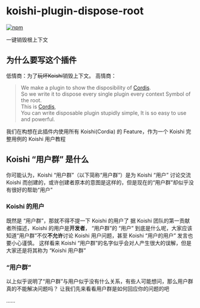 # koishi-plugin-dispose-root

[![npm](https://img.shields.io/npm/v/koishi-plugin-dispose-root?style=flat-square)](https://www.npmjs.com/package/koishi-plugin-dispose-root)

一键销毁根上下文

## 为什么要写这个插件
低情商：为了<del>玩坏Koishi</del>销毁上下文。
高情商：
>We make a plugin to show the disposibility of [Cordis](https://github.com/shigma/cordis).  
So we write it to dispose every single plugin every context Symbol of the root.  
This is [Cordis](https://github.com/shigma/cordis),  
You can write disposable plugin stupidly simple,
It is so easy to use and powerful.

我们在构想在此插件内使用所有 Koishi(Cordia) 的 Feature，作为一个 Koishi 完整用例的 Koishi 用户教程

## Koishi “用户群” 是什么
你可能认为，Koishi “用户群”（以下简称“用户群”）是为 Koishi “用户” 讨论交流 Koishi 而创建的，或许创建者原本的意图是这样的，但是现在的“用户群”却似乎没有很好的帮助“用户”

### Koishi 的用户
既然是 “用户群”，那就不得不提一下 Koishi 的用户了
据 Koishi 团队的第一贡献者所描述，Koishi 的用户是**开发者**，
“用户群”的 “用户” 到底是什么呢，大家应该知道“用户群”不仅**不允许**讨论 Koishi 用户问题，甚至 Koishi “用户的用户”
发言也要小心谨慎。
这样看来 Koishi “用户群”的名字似乎会对人产生很大的误解，但是大家还是将其称为 “Koishi 用户群”

### “用户群”
以上似乎说明了“用户群”与用户似乎没有什么关系，有些人可能想问，那么用户群真的不能解决问题吗？
让我们先来看看用户群是如何回应你的问题的吧

......

